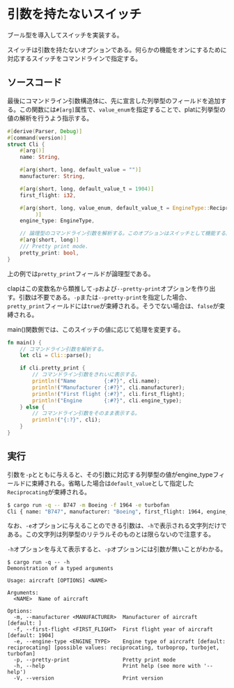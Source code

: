 # 引数を持たないスイッチ

ブール型を導入してスイッチを実装する。

スイッチは引数を持たないオプションである。何らかの機能をオンにするために対応するスイッチをコマンドラインで指定する。

## ソースコード

最後にコマンドライン引数構造体に、先に宣言した列挙型のフィールドを追加する。この関数には`#[arg]`属性で、`value_enum`を指定することで、platに列挙型の値の解析を行うよう指示する。

```rust
#[derive(Parser, Debug)]
#[command(version)]
struct Cli {
    #[arg()]
    name: String,

    #[arg(short, long, default_value = "")]
    manufacturer: String,

    #[arg(short, long, default_value_t = 1904)]
    first_flight: i32,

    #[arg(short, long, value_enum, default_value_t = EngineType::Reciprocating,
         )]
    engine_type: EngineType,

    // 論理型のコマンドライン引数を解析する。このオプションはスイッチとして機能する。
    #[arg(short, long)]
    /// Pretty print mode.
    pretty_print: bool,
}
```
上の例では`pretty_print`フィールドが論理型である。

clapはこの変数名から類推して`-p`および`--pretty-print`オプションを作り出す。引数は不要である。`-p`または`--pretty-print`を指定した場合、`pretty_print`フィールドには`true`が束縛される。そうでない場合は、`false`が束縛される。

main()関数側では、このスイッチの値に応じて処理を変更する。

```rust
fn main() {
    // コマンドライン引数を解析する。
    let cli = Cli::parse();

    if cli.pretty_print {
        // コマンドライン引数をきれいに表示する。
        println!("Name         {:#?}", cli.name);
        println!("Manufacturer {:#?}", cli.manufacturer);
        println!("First flight {:#?}", cli.first_flight);
        println!("Engine       {:#?}", cli.engine_type);
    } else {
        // コマンドライン引数をそのまま表示する。
        println!("{:?}", cli);
    }
}
```


## 実行

引数を`-p`とともに与えると、その引数に対応する列挙型の値がengine_typeフィールドに束縛される。省略した場合は`default_value`として指定した`Reciprocating`が束縛される。

```sh
$ cargo run -q -- B747 -m Boeing -f 1964 -e turbofan
Cli { name: "B747", manufacturer: "Boeing", first_flight: 1964, engine_type: Turbofan }
```
なお、`-e`オプションに与えることのできる引数は、`-h`で表示される文字列だけである。この文字列は列挙型のリテラルそのものとは限らないので注意する。

`-h`オプションを与えて表示すると、`-p`オプションには引数が無いことがわかる。

```
$ cargo run -q -- -h
Demonstration of a typed arguments

Usage: aircraft [OPTIONS] <NAME>

Arguments:
  <NAME>  Name of aircraft

Options:
  -m, --manufacturer <MANUFACTURER>  Manufacturer of aircraft [default: ]
  -f, --first-flight <FIRST_FLIGHT>  First flight year of aircraft [default: 1904]
  -e, --engine-type <ENGINE_TYPE>    Engine type of aircraft [default: reciprocating] [possible values: reciprocating, turboprop, turbojet, turbofan]
  -p, --pretty-print                 Pretty print mode
  -h, --help                         Print help (see more with '--help')
  -V, --version                      Print version
```


